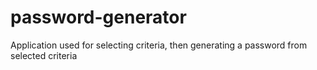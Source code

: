 # password-generator
Application used for selecting criteria, then generating a password from selected criteria
